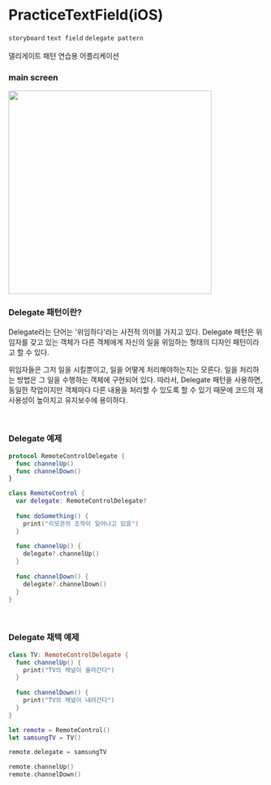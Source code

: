 # PracticeTextField(iOS)

`storyboard` `text field` `delegate pattern`
<br><br>
델리게이트 패턴 연습용 어플리케이션<br>


### main screen

<img src="https://github.com/slaveshin/practice-applications-iOS/assets/68256612/30cb3d9f-92e9-4d4f-b8b8-768f35092213" width="400"/>

### Delegate 패턴이란?
Delegate라는 단어는 '위임하다'라는 사전적 의미를 가지고 있다. Delegate 패턴은 위임자를 갖고 있는 객체가 다른 객체에게 자신의 일을 위임하는 형태의 디자인 패턴이라고 할 수 있다.

위임자들은 그저 일을 시킬뿐이고, 일을 어떻게 처리해야하는지는 모른다. 일을 처리하는 방법은 그 일을 수행하는 객체에 구현되어 있다. 따라서, Delegate 패턴을 사용하면, 동일한 작업이지만 객체마다 다른 내용을 처리할 수 있도록 할 수 있기 때문에 코드의 재사용성이 높아지고 유지보수에 용이하다.

<br>

### Delegate 예제
```Swift
protocol RemoteControlDelegate {
  func channelUp()
  func channelDown()
}

class RemoteControl {
  var delegate: RemoteControlDelegate?
  
  func doSomething() {
    print("리모콘의 조작이 일어나고 있음")
  }
  
  func channelUp() {
    delegate?.channelUp()
  }
  
  func channelDown() {
    delegate?.channelDown()
  }
}
```

<br>

### Delegate 채택 예제
```Swift
class TV: RemoteControlDelegate {
  func channelUp() {
    print("TV의 채널이 올라간다")
  }
  
  func channelDown() {
    print("TV의 채널이 내려간다")
  }
}

let remote = RemoteControl()
let samsungTV = TV()

remote.delegate = samsungTV

remote.channelUp()
remote.channelDown()
```
